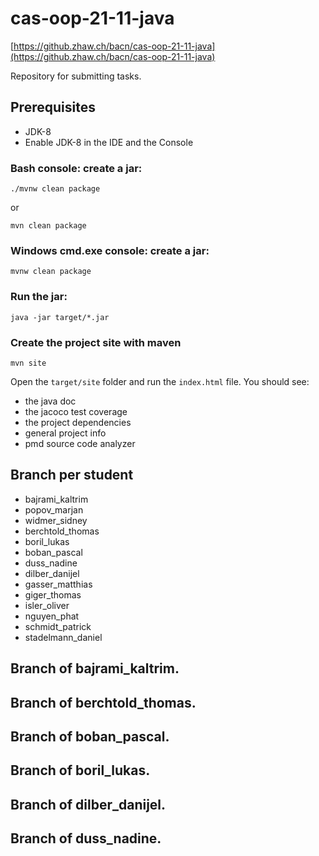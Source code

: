 # cas-oop-21-11-java

[https://github.zhaw.ch/bacn/cas-oop-21-11-java](https://github.zhaw.ch/bacn/cas-oop-21-11-java)

Repository for submitting tasks.


## Prerequisites


- JDK-8
- Enable JDK-8 in the IDE and the Console


###  Bash console: create a jar:

```
./mvnw clean package
```

or

```
mvn clean package
```

###  Windows cmd.exe console: create a jar:

```
mvnw clean package
```

### Run the jar:

```
java -jar target/*.jar
```

### Create the project site with maven

```
mvn site
```

Open the `target/site` folder and run the `index.html` file. You should see:

- the java doc
- the jacoco test coverage
- the project dependencies
- general project info
- pmd source code analyzer


## Branch per student

- bajrami_kaltrim
- popov_marjan
- widmer_sidney
- berchtold_thomas
- boril_lukas
- boban_pascal
- duss_nadine
- dilber_danijel
- gasser_matthias
- giger_thomas
- isler_oliver
- nguyen_phat
- schmidt_patrick
- stadelmann_daniel
## Branch of bajrami_kaltrim.
## Branch of berchtold_thomas.
## Branch of boban_pascal.
## Branch of boril_lukas.
## Branch of dilber_danijel.
## Branch of duss_nadine.
